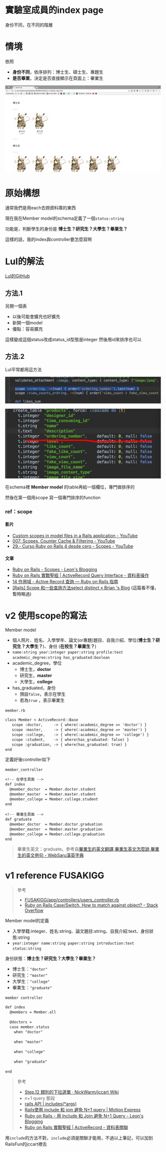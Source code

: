 # 實驗室成員的index page
身份不同，在不同的階層

# 情境

依照
- **身份不同**，依序排列：博士生、碩士生、專題生
- **是否畢業**，決定是否直接顯示在頁面上：畢業生

![](./member_index.png)

# 原始構想

通常我們是用each去撈資料庫的東西

現在我在Member model的schema定義了一個`status:string`

功能是，判斷學生的身份是 **博士生？研究生？大學生？畢業生？**

這樣的話，我的index與controller要怎麼寫啊

# LuI的解法

[LuI的GitHub](https://github.com/lustan3216)

## 方法.1

另開一個表
- 以後可能會擴充也好擴充
- 新開一個model
- 優點：容易擴充

這樣變成這個status改成status_id型態是integer
然後用id來排序也可以

## 方法.2

LuI平常都用這方法

![](./LuI_1.jpg)

![](./LuI_2.jpg)

在schema裡 **Member model** 的table再給一個欄位，專門做排序的

然後在第一個用scope 寫一個專門排序的function

### ref：scope

#### 影片
- [Custom scopes in model files in a Rails application - YouTube](https://www.youtube.com/watch?v=OHS4OXPMRfc)
- [007: Scopes, Counter Cache & Filtering - YouTube](https://www.youtube.com/watch?v=e3eXuvBQums)
- [29.- Curso Ruby on Rails 4 desde cero - Scopes - YouTube](https://www.youtube.com/watch?v=Ms3BPSmVla4)

#### 文章
- [Ruby on Rails - Scopes - Leon's Blogging](http://mgleon08.github.io/blog/2015/12/20/ruby-on-rails-scopes/)
- [Ruby on Rails 實戰聖經 | ActiveRecord Query Interface - 資料表操作](https://ihower.tw/rails/activerecord-query.html)
- [14 作用域 - Active Record 查詢 — Ruby on Rails 指南](http://rails.ruby.tw/active_record_querying.html#%E4%BD%9C%E7%94%A8%E5%9F%9F)
- [[Rails] Scope 和一些查詢方法select distinct « Brian 's Blog](http://brian-p-pan-blog.logdown.com/posts/189093-rails-scope-and-methods-of-some-query-select-distinct) (這篇看不懂，暫時略過)

# v2 使用scope的寫法

Member model
- 個人照片、姓名、入學學年、論文(or專題)題目、自我介紹、學位(**博士生？研究生？大學生？**)、身份 (**在校生？畢業生？**)
- `name:string year:integer paper:string profile:text academic_degree:string has_graduated:boolean`
- academic_degree，學位
  - 博士生，**doctor**
  - 研究生，**master**
  - 大學生，**college**
- has_graduated，身份
  - 預設`false`，表示在學生
  - 若為`true` ，表示畢業生

`member.rb`

```
class Member < ActiveRecord::Base
   scope :doctor,     -> { where(:academic_degree => 'doctor') }
   scope :master,     -> { where(:academic_degree => 'master') }
   scope :college,    -> { where(:academic_degree => 'college') }
   scope :student,    -> { where(has_graduated: false) }
   scope :graduation, -> { where(has_graduated: true) }
end
```

定義好後controller如下

`member_controller`

```
<!-- 在學生頁面 -->
def index
  @member_doctor  = Member.doctor.student
  @member_master  = Member.master.student
  @member_college = Member.college.student
end

<!-- 畢業生頁面 -->
def graduate
  @member_doctor  = Member.doctor.graduation
  @member_master  = Member.master.graduation
  @member_college = Member.college.graduation
end
```

>畢業生英文：graduate。參考自[畢業生的英文翻譯,畢業生英文怎麼說,畢業生的英文例句 - WebSaru漢英字典](http://tw.websaru.com/%E7%95%A2%E6%A5%AD%E7%94%9F.html)

# v1 reference FUSAKIGG

>參考
>- [FUSAKIGG/app/controllers/users_controller.rb](https://github.com/lustan3216/FUSAKIGG/blob/master/app/controllers/users_controller.rb)
>- [Ruby on Rails Case/Switch. How to match against object? - Stack Overflow](http://stackoverflow.com/questions/3170037/ruby-on-rails-case-switch-how-to-match-against-object)


Member model的定義
- 入學學籍:integer、姓名:string、論文題目:string、自我介紹:text、身份狀態:string
- `year:integer name:string paper:string introduction:text status:string`

身份狀態：**博士生？研究生？大學生？畢業生？**
- 博士生：`"doctor"`
- 研究生：`"master"`
- 大學生：`"college"`
- 畢業生：`"graduate"`

`member controller `

```
def index
  @members = Member.all

  @doctors =
  case member.status
    when "doctor"

    when "master"

    when "college"

    when "graduate"

end
```

>參考
>- [Step.12 類別的下拉選單 · NickWarm/jccart Wiki](https://github.com/NickWarm/jccart/wiki/Step.12--%E9%A1%9E%E5%88%A5%E7%9A%84%E4%B8%8B%E6%8B%89%E9%81%B8%E5%96%AE)
>  - n+1 query 那段
>- [rails API | includes(\*args)](http://api.rubyonrails.org/classes/ActiveRecord/QueryMethods.html#method-i-includes)
>- [Rails使用 include 和 join 避免 N+1 query | Motion Express](http://motion-express.com/blog/20141028-rails-include-join-avoid-n-1-query)
>- [Ruby on Rails - 用 Include 和 Join 避免 N+1 Query - Leon's Blogging](http://mgleon08.github.io/blog/2016/01/10/ruby-on-rails-include-join-avoid-n-1-query/)
>- [Ruby on Rails 實戰聖經 | ActiveRecord - 資料表關聯](https://ihower.tw/rails/activerecord-relationships.html)

用`include`的方法不對，`include`必須是關聯才能用，不過以上筆記，可以加到RailsFun的jccart裡去
